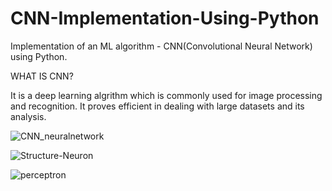 # CNN-Implementation-Using-Python
Implementation of an ML algorithm - CNN(Convolutional Neural Network) using Python.

WHAT IS CNN?

It is a deep learning algrithm which is commonly used for image processing and recognition.
It proves efficient in dealing with large datasets and its analysis.

![CNN_neuralnetwork](https://user-images.githubusercontent.com/84243839/178183853-480d76bf-26eb-4a26-98f3-fa7c1c4fb1d9.png)


![Structure-Neuron](https://user-images.githubusercontent.com/84243839/178189472-059eaa46-b283-4139-8e06-e6ce41fa354b.jpg)


![perceptron](https://user-images.githubusercontent.com/84243839/178183839-d2bacbb2-644c-445a-a096-9e3ae7aec85a.png)
